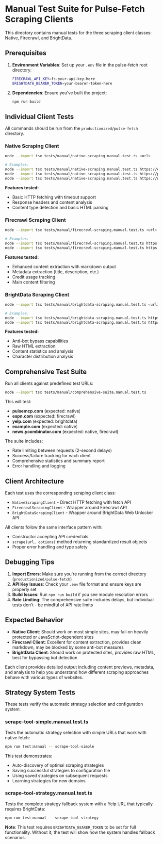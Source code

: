 # Manual Test Suite for Pulse-Fetch Scraping Clients

This directory contains manual tests for the three scraping client classes: Native, Firecrawl, and BrightData.

## Prerequisites

1. **Environment Variables**: Set up your `.env` file in the pulse-fetch root directory:

   ```bash
   FIRECRAWL_API_KEY=fc-your-api-key-here
   BRIGHTDATA_BEARER_TOKEN=your-bearer-token-here
   ```

2. **Dependencies**: Ensure you've built the project:
   ```bash
   npm run build
   ```

## Individual Client Tests

All commands should be run from the `productionized/pulse-fetch` directory.

### Native Scraping Client

```bash
node --import tsx tests/manual/native-scraping.manual.test.ts <url>

# Examples:
node --import tsx tests/manual/native-scraping.manual.test.ts https://example.com
node --import tsx tests/manual/native-scraping.manual.test.ts https://pulsemcp.com
node --import tsx tests/manual/native-scraping.manual.test.ts https://www.yelp.com/biz/dolly-san-francisco
```

**Features tested:**

- Basic HTTP fetching with timeout support
- Response headers and content analysis
- Content type detection and basic HTML parsing

### Firecrawl Scraping Client

```bash
node --import tsx tests/manual/firecrawl-scraping.manual.test.ts <url>

# Examples:
node --import tsx tests/manual/firecrawl-scraping.manual.test.ts https://espn.com
node --import tsx tests/manual/firecrawl-scraping.manual.test.ts https://news.ycombinator.com
```

**Features tested:**

- Enhanced content extraction with markdown output
- Metadata extraction (title, description, etc.)
- Credit usage tracking
- Main content filtering

### BrightData Scraping Client

```bash
node --import tsx tests/manual/brightdata-scraping.manual.test.ts <url>

# Examples:
node --import tsx tests/manual/brightdata-scraping.manual.test.ts https://yelp.com
node --import tsx tests/manual/brightdata-scraping.manual.test.ts https://protected-site.com
```

**Features tested:**

- Anti-bot bypass capabilities
- Raw HTML extraction
- Content statistics and analysis
- Character distribution analysis

## Comprehensive Test Suite

Run all clients against predefined test URLs:

```bash
node --import tsx tests/manual/comprehensive-suite.manual.test.ts
```

This will test:

- **pulsemcp.com** (expected: native)
- **espn.com** (expected: firecrawl)
- **yelp.com** (expected: brightdata)
- **example.com** (expected: native)
- **news.ycombinator.com** (expected: native, firecrawl)

The suite includes:

- Rate limiting between requests (2-second delays)
- Success/failure tracking for each client
- Comprehensive statistics and summary report
- Error handling and logging

## Client Architecture

Each test uses the corresponding scraping client class:

- `NativeScrapingClient` - Direct HTTP fetching with fetch API
- `FirecrawlScrapingClient` - Wrapper around Firecrawl API
- `BrightDataScrapingClient` - Wrapper around BrightData Web Unlocker API

All clients follow the same interface pattern with:

- Constructor accepting API credentials
- `scrape(url, options)` method returning standardized result objects
- Proper error handling and type safety

## Debugging Tips

1. **Import Errors**: Make sure you're running from the correct directory (`productionized/pulse-fetch`)
2. **API Key Issues**: Check your `.env` file format and ensure keys are properly set
3. **Build Issues**: Run `npm run build` if you see module resolution errors
4. **Rate Limiting**: The comprehensive suite includes delays, but individual tests don't - be mindful of API rate limits

## Expected Behavior

- **Native Client**: Should work on most simple sites, may fail on heavily protected or JavaScript-dependent sites
- **Firecrawl Client**: Excellent for content extraction, provides clean markdown, may be blocked by some anti-bot measures
- **BrightData Client**: Should work on protected sites, provides raw HTML, best for bypassing bot detection

Each client provides detailed output including content previews, metadata, and analysis to help you understand how different scraping approaches behave with various types of websites.

## Strategy System Tests

These tests verify the automatic strategy selection and configuration system:

### scrape-tool-simple.manual.test.ts

Tests the automatic strategy selection with simple URLs that work with native fetch:

```bash
npm run test:manual -- scrape-tool-simple
```

This test demonstrates:

- Auto-discovery of optimal scraping strategies
- Saving successful strategies to configuration file
- Using saved strategies on subsequent requests
- Learning strategies for new domains

### scrape-tool-strategy.manual.test.ts

Tests the complete strategy fallback system with a Yelp URL that typically requires BrightData:

```bash
npm run test:manual -- scrape-tool-strategy
```

**Note**: This test requires `BRIGHTDATA_BEARER_TOKEN` to be set for full functionality. Without it, the test will show how the system handles fallback scenarios.
